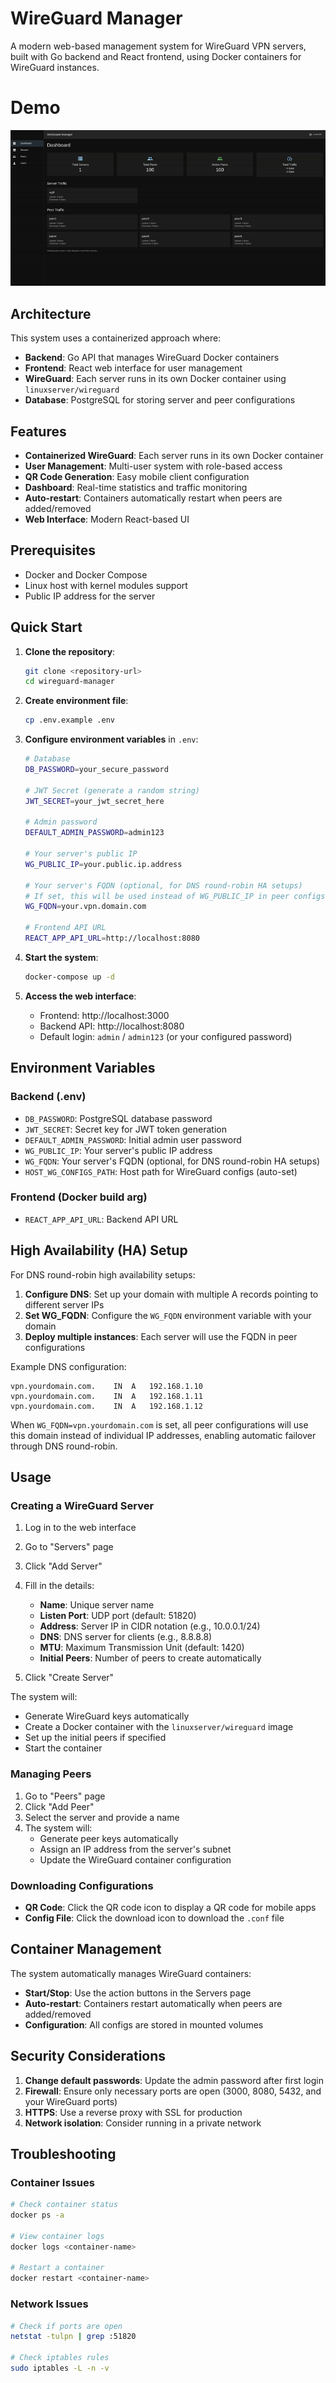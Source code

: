 # WireGuard Manager

A modern web-based management system for WireGuard VPN servers, built with Go backend and React frontend, using Docker containers for WireGuard instances.

# Demo 
![Demo](doc/images/demo.gif)

## Architecture

This system uses a containerized approach where:
- **Backend**: Go API that manages WireGuard Docker containers
- **Frontend**: React web interface for user management
- **WireGuard**: Each server runs in its own Docker container using `linuxserver/wireguard`
- **Database**: PostgreSQL for storing server and peer configurations

## Features

- **Containerized WireGuard**: Each server runs in its own Docker container
- **User Management**: Multi-user system with role-based access
- **QR Code Generation**: Easy mobile client configuration
- **Dashboard**: Real-time statistics and traffic monitoring
- **Auto-restart**: Containers automatically restart when peers are added/removed
- **Web Interface**: Modern React-based UI

## Prerequisites

- Docker and Docker Compose
- Linux host with kernel modules support
- Public IP address for the server

## Quick Start

1. **Clone the repository**:
   ```bash
   git clone <repository-url>
   cd wireguard-manager
   ```

2. **Create environment file**:
   ```bash
   cp .env.example .env
   ```

3. **Configure environment variables** in `.env`:
   ```bash
   # Database
   DB_PASSWORD=your_secure_password
   
   # JWT Secret (generate a random string)
   JWT_SECRET=your_jwt_secret_here
   
   # Admin password
   DEFAULT_ADMIN_PASSWORD=admin123
   
   # Your server's public IP
   WG_PUBLIC_IP=your.public.ip.address
   
   # Your server's FQDN (optional, for DNS round-robin HA setups)
   # If set, this will be used instead of WG_PUBLIC_IP in peer configs
   WG_FQDN=your.vpn.domain.com
   
   # Frontend API URL
   REACT_APP_API_URL=http://localhost:8080
   ```

4. **Start the system**:
   ```bash
   docker-compose up -d
   ```

5. **Access the web interface**:
   - Frontend: http://localhost:3000
   - Backend API: http://localhost:8080
   - Default login: `admin` / `admin123` (or your configured password)

## Environment Variables

### Backend (.env)
- `DB_PASSWORD`: PostgreSQL database password
- `JWT_SECRET`: Secret key for JWT token generation
- `DEFAULT_ADMIN_PASSWORD`: Initial admin user password
- `WG_PUBLIC_IP`: Your server's public IP address
- `WG_FQDN`: Your server's FQDN (optional, for DNS round-robin HA setups)
- `HOST_WG_CONFIGS_PATH`: Host path for WireGuard configs (auto-set)

### Frontend (Docker build arg)
- `REACT_APP_API_URL`: Backend API URL

## High Availability (HA) Setup

For DNS round-robin high availability setups:

1. **Configure DNS**: Set up your domain with multiple A records pointing to different server IPs
2. **Set WG_FQDN**: Configure the `WG_FQDN` environment variable with your domain
3. **Deploy multiple instances**: Each server will use the FQDN in peer configurations

Example DNS configuration:
```
vpn.yourdomain.com.    IN  A   192.168.1.10
vpn.yourdomain.com.    IN  A   192.168.1.11
vpn.yourdomain.com.    IN  A   192.168.1.12
```

When `WG_FQDN=vpn.yourdomain.com` is set, all peer configurations will use this domain instead of individual IP addresses, enabling automatic failover through DNS round-robin.

## Usage

### Creating a WireGuard Server

1. Log in to the web interface
2. Go to "Servers" page
3. Click "Add Server"
4. Fill in the details:
   - **Name**: Unique server name
   - **Listen Port**: UDP port (default: 51820)
   - **Address**: Server IP in CIDR notation (e.g., 10.0.0.1/24)
   - **DNS**: DNS server for clients (e.g., 8.8.8.8)
   - **MTU**: Maximum Transmission Unit (default: 1420)
   - **Initial Peers**: Number of peers to create automatically

5. Click "Create Server"

The system will:
- Generate WireGuard keys automatically
- Create a Docker container with the `linuxserver/wireguard` image
- Set up the initial peers if specified
- Start the container

### Managing Peers

1. Go to "Peers" page
2. Click "Add Peer"
3. Select the server and provide a name
4. The system will:
   - Generate peer keys automatically
   - Assign an IP address from the server's subnet
   - Update the WireGuard container configuration

### Downloading Configurations

- **QR Code**: Click the QR code icon to display a QR code for mobile apps
- **Config File**: Click the download icon to download the `.conf` file

## Container Management

The system automatically manages WireGuard containers:

- **Start/Stop**: Use the action buttons in the Servers page
- **Auto-restart**: Containers restart automatically when peers are added/removed
- **Configuration**: All configs are stored in mounted volumes

## Security Considerations

1. **Change default passwords**: Update the admin password after first login
2. **Firewall**: Ensure only necessary ports are open (3000, 8080, 5432, and your WireGuard ports)
3. **HTTPS**: Use a reverse proxy with SSL for production
4. **Network isolation**: Consider running in a private network

## Troubleshooting

### Container Issues
```bash
# Check container status
docker ps -a

# View container logs
docker logs <container-name>

# Restart a container
docker restart <container-name>
```

### Network Issues
```bash
# Check if ports are open
netstat -tulpn | grep :51820

# Check iptables rules
sudo iptables -L -n -v
```